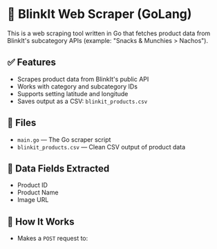 # 🛒 BlinkIt Web Scraper (GoLang)

This is a web scraping tool written in Go that fetches product data from BlinkIt's subcategory APIs (example: "Snacks & Munchies > Nachos").

## ✅ Features

- Scrapes product data from BlinkIt's public API
- Works with category and subcategory IDs
- Supports setting latitude and longitude
- Saves output as a CSV: `blinkit_products.csv`

## 📂 Files

- `main.go` — The Go scraper script
- `blinkit_products.csv` — Clean CSV output of product data

## 🧮 Data Fields Extracted

- Product ID
- Product Name
- Image URL

## 📍 How It Works

- Makes a `POST` request to:
